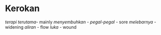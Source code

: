 # Kerokan
*terapi*
*terutama*- mainly
*menyembuhkan* - 
*pegal-pegal* - sore
*melebarnya* - widening
*aliran* - flow
*luka* - wound